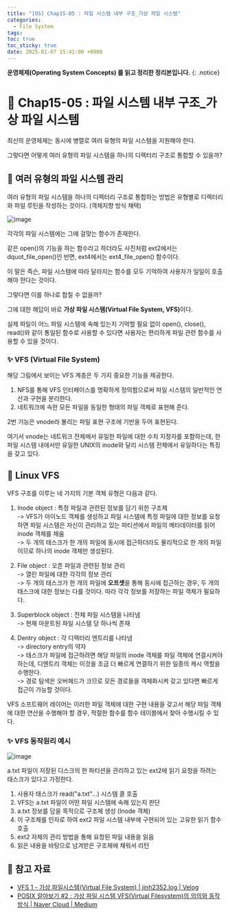 ```yaml
---
title: "[OS] Chap15-05 : 파일 시스템 내부 구조_가상 파일 시스템"
categories:
  - File System
tags:
toc: true
toc_sticky: true
date: 2025-01-07 15:41:00 +0900
---
```


<strong>운영체제(Operating System Concepts) 를 읽고 정리한 정리본입니다.</strong>
{: .notice}

# 📌 Chap15-05 : 파일 시스템 내부 구조_가상 파일 시스템

최신의 운영체제는 동시에 병렬로 여러 유형의 파일 시스템을 지원해야 한다.

그렇다면 어떻게 여러 유형의 파일 시스템을 하나의 디렉터리 구조로 통합할 수 있을까?

## 🫧 여러 유형의 파일 시스템 관리

여러 유형의 파일 시스템을 하나의 디렉터리 구조로 통합하는 방법은 유형별로 디렉터리와 파일 루틴을 작성하는 것이다. (객체지향 방식 채택)

![image](https://github.com/user-attachments/assets/13af871a-e58b-47b4-88a3-c162c6746f6d)

각각의 파일 시스템에는 그에 걸맞는 함수가 존재한다.

같은 open()의 기능을 하는 함수라고 하더라도 사진처럼 ext2에서는 dquot_file_open()인 반면, ext4에서는 ext4_file_open() 함수이다.

이 말은 즉슨, 파일 시스템에 따라 달라지는 함수를 모두 기억하여 사용자가 일일이 호출해야 한다는 것이다.

그렇다면 이를 하나로 합칠 수 없을까?

그에 대한 해답이 바로 <strong>가상 파일 시스템(Virtual File System, VFS)</strong>이다.

실제 파일이 어느 파일 시스템에 속해 있는지 기억할 필요 없이 open(), close(), read()와 같이 통일된 함수로 사용할 수 있다면 사용자는 편리하게 파일 관련 함수를 사용할 수 있을 것이다.

### ✨ VFS (Virtual File System)

해당 그림에서 보이는 VFS 계층은 두 가지 중요한 기능을 제공한다.

1. NFS를 통해 VFS 인터페이스를 명확하게 정의함으로써 파일 시스템의 일반적인 연산과 구현을 분리한다.
2. 네트워크에 속한 모든 파일을 동일한 형태의 파일 객체로 표현해 준다.

2번 기능은 vnode라 불리는 파일 표현 구조에 기반을 두어 표현된다.

여기서 vnode는 네트워크 전체에서 유일한 파일에 대한 수치 지정자를 포함하는데, 한 파일 시스템 내에서만 유일한 UNIX의 inode와 달리 시스템 전체에서 유일하다는 특징을 갖고 있다.

## 🫧 Linux VFS

VFS 구조를 이루는 네 가지의 기본 객체 유형은 다음과 같다.

1. Inode object : 특정 파일과 관련된 정보를 담기 위한 구조체
<br/> -> VFS가 아이노드 객체를 생성하고 파일 시스템에 특정 파일에 대한 정보를 요청하면 파일 시스템은 자신이 관리하고 있는 파티션에서 파일의 메타데이터를 읽어 inode 객체를 채움
<br/> -> 두 개의 태스크가 한 개의 파일에 동시에 접근하더라도 물리적으로 한 개의 파일이므로 하나의 inode 객체만 생성된다.

2. File object : 오픈 파일과 관련된 정보 관리
<br/> -> 열린 파일에 대한 각각의 정보 관리
<br/> -> 두 개의 태스크가 한 개의 파일에 <strong>오프셋</strong>을 통해 동시에 접근하는 경우, 두 개의 태스크에 대한 정보는 다를 것이다. 따라 각각 정보를 저장하는 파일 객체가 필요하다.

3. Superblock object : 전체 파일 시스템을 나타냄
<br/> -> 현재 마운트된 파일 시스템 당 하나씩 존재

4. Dentry object : 각 디렉터리 엔트리를 나타냄
<br/> -> directory entry의 약자
<br/> -> 태스크가 파일에 접근하려면 해당 파일의 inode 객체를 파일 객체에 연결시켜야 하는데, 디엔트리 객체는 이것을 조금 더 빠르게 연결하기 위한 일종의 캐시 역할을 수행한다.
<br/> -> 경로 탐색은 오버헤드가 크므로 모든 경로들을 객체화시켜 갖고 있다면 빠르게 접근이 가능할 것이다.

VFS 소프트웨어 레이어는 이러한 파일 객체에 대한 구현 내용을 갖고서 해당 파일 객체에 대한 연산을 수행해야 할 경우, 적절한 함수를 함수 테이블에서 찾아 수행시킬 수 있다.

### ✨ VFS 동작원리 예시

![image](https://github.com/user-attachments/assets/8a8b98ad-e470-42d7-9508-d3c465bd8c62)

a.txt 파일이 저장된 디스크의 한 파티션을 관리하고 있는 ext2에 읽기 요청을 하려는 태스크가 있다고 가정한다.

1. 사용자 태스크가 read("a.txt"...) 시스템 콜 호출
2. VFS는 a.txt 파일이 어떤 파일 시스템에 속해 있는지 판단
3. a.txt 정보를 담을 목적으로 구조체 생성 (Inode 객체)
4. 이 구조체를 인자로 하여 ext2 파일 시스템 내부에 구현되어 있는 고유한 읽기 함수 호출
5. ext2 자체의 관리 방법을 통해 요청된 파일 내용을 읽음
6. 읽은 내용을 바탕으로 넘겨받은 구조체에 채워서 리턴

## 🫧 참고 자료
- [VFS 1 - 가상 파일시스템(Virtual File System) | jinh2352.log | Velog](https://velog.io/@jinh2352/%EA%B0%80%EC%83%81-%ED%8C%8C%EC%9D%BC%EC%8B%9C%EC%8A%A4%ED%85%9CVirtual-File-System)
- [POSIX 알아보기 #2 : 가상 파일 시스템 VFS(Virtual Filesystem)의 의의와 동작 방식 | Naver Cloud | Medium](https://medium.com/naver-cloud-platform/posix-%EC%95%8C%EC%95%84%EB%B3%B4%EA%B8%B0-2-%EA%B0%80%EC%83%81-%ED%8C%8C%EC%9D%BC-%EC%8B%9C%EC%8A%A4%ED%85%9C-vfs-virtual-filesystem-%EC%9D%98-%EC%9D%98%EC%9D%98%EC%99%80-%EB%8F%99%EC%9E%91-%EB%B0%A9%EC%8B%9D-fb752a0fb542)